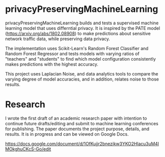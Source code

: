 # privacyPreservingMachineLearning

privacyPreservingMachineLearning builds and tests a supervised machine learning model that uses differntial privacy. It is inspired by the PATE model 
(https://arxiv.org/abs/1802.08908) to make predictions about sensitive network traffic data, while preserving data privacy. 

The implementation uses Scikit-Learn's Random Forest Classifier and Random Forest Regressor and tests models with varying ratios of "teachers" and "students" to find which model configuration consistently makes predictions with the highest accuracy. 

This project uses Laplacian Noise, and data analytics tools to compare the varying degree of model accuracies, and in addition, relates noise to those results.

# Research

I wrote the first draft of an academic research paper with intention to continue future drafts/editing and submit to machine learning conferences for publishing. 
The paper documents the project purpose, details, and results. It is in progress and can be viewed on Google Docs.

https://docs.google.com/document/d/1OfKujjr2bnezikw3YKO2Hlacu3uM4lMOkghuCKcS-Go/edit
